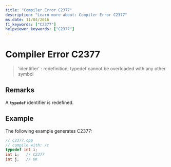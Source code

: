 ```yaml
---
title: "Compiler Error C2377"
description: "Learn more about: Compiler Error C2377"
ms.date: 11/04/2016
f1_keywords: ["C2377"]
helpviewer_keywords: ["C2377"]
---
```

# Compiler Error C2377

> 'identifier' : redefinition; typedef cannot be overloaded with any other symbol

## Remarks

A **`typedef`** identifier is redefined.

## Example

The following example generates C2377:

```cpp
// C2377.cpp
// compile with: /c
typedef int i;
int i;   // C2377
int j;   // OK
```
